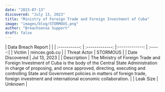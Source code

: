 ```yaml
---
date: "2023-07-13"
discovered: "July 13, 2023"
title: "Ministry of Foreign Trade and Foreign Investment of Cuba"
image: "images/blog/STORMOUS.png"
author: "Breachsense Support"
draft: false
---
```


| Data Breach Report           |              | 
| :-----------: | :-------------:     |:-------------:    | :-----:|
| Victim      | mincex.gob.cu      | 
| Threat Actor      | STORMOUS      | 
| Date Discovered      | Jul 13, 2023      | 
| Description      | The Ministry of Foreign Trade and Foreign Investment of Cuba is the body of the Central State Administration in charge of proposing, and once approved, directing, executing and controlling State and Government policies in matters of foreign trade, foreign investment and international economic collaboration.      | 
| Leak Size      | Unknown      | 

